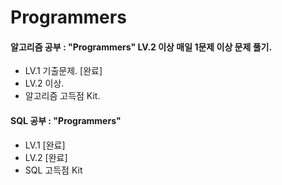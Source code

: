 # Programmers

<h4> 알고리즘 공부 : "Programmers" LV.2 이상 매일 1문제 이상 문제 풀기. </h4>

* LV.1 기출문제.  [완료]
* LV.2 이상.
* 알고리즘 고득점 Kit.

<h4> SQL 공부 : "Programmers" </h4>

* LV.1 [완료]
* LV.2 [완료]
* SQL 고득점 Kit
